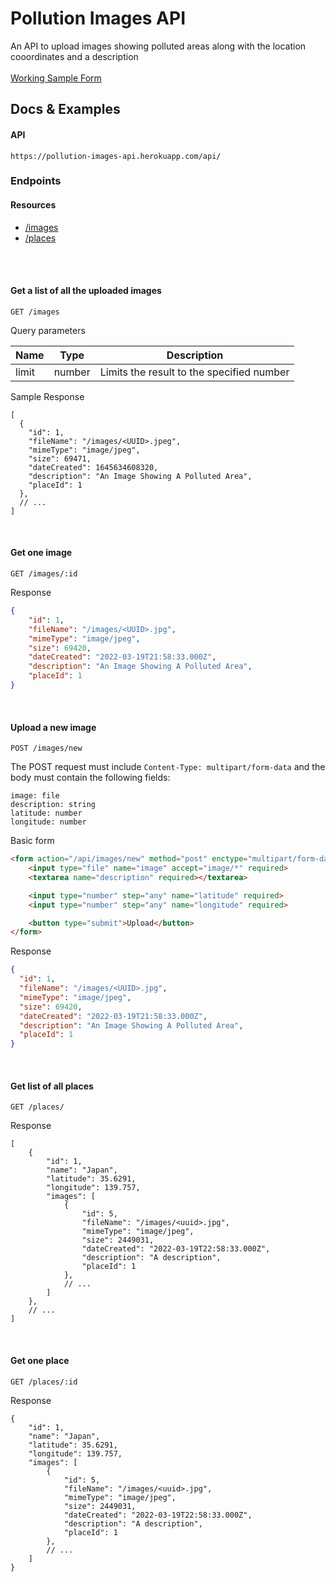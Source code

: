 # Pollution Images API
An API to upload images showing polluted areas along with the location cooordinates and a description
<br>
<br>
[Working Sample Form](https://pollution-images-api.herokuapp.com/)

## Docs & Examples

#### API
```
https://pollution-images-api.herokuapp.com/api/
```

### Endpoints

#### Resources
- [/images](#get-a-list-of-all-the-uploaded-images)
- [/places](#get-list-of-all-places)

<br>
<br>

#### Get a list of all the uploaded images
```HTTP
GET /images
```
Query parameters
<table>
    <thead>
        <th>Name</th>
        <th>Type</th>
        <th>Description</th>
    </thead>
    <tbody>
        <tr>
            <td>limit</td>
            <td>number</td>
            <td>Limits the result to the specified number</td>
        </tr>
    </tbody>
</table>

Sample Response
```JSONC
[
  {
    "id": 1,
    "fileName": "/images/<UUID>.jpeg",
    "mimeType": "image/jpeg",
    "size": 69471,
    "dateCreated": 1645634608320,
    "description": "An Image Showing A Polluted Area",
    "placeId": 1
  },
  // ...
]
```

<br>

#### Get one image
```HTTP
GET /images/:id
```

Response
```JSON
{
    "id": 1,
    "fileName": "/images/<UUID>.jpg",
    "mimeType": "image/jpeg",
    "size": 69420,
    "dateCreated": "2022-03-19T21:58:33.000Z",
    "description": "An Image Showing A Polluted Area",
    "placeId": 1
}
```

<br>

#### Upload a new image
```HTTP
POST /images/new
```
The POST request must include `Content-Type: multipart/form-data` and the body must contain the following fields:
```YML
image: file
description: string
latitude: number
longitude: number
```
Basic form
```HTML
<form action="/api/images/new" method="post" enctype="multipart/form-data">
    <input type="file" name="image" accept="image/*" required>
    <textarea name="description" required></textarea>

    <input type="number" step="any" name="latitude" required>
    <input type="number" step="any" name="longitude" required>

    <button type="submit">Upload</button>
</form>
```
Response
```JSON
{
  "id": 1,
  "fileName": "/images/<UUID>.jpg",
  "mimeType": "image/jpeg",
  "size": 69420,
  "dateCreated": "2022-03-19T21:58:33.000Z",
  "description": "An Image Showing A Polluted Area",
  "placeId": 1
}
```

<br>

#### Get list of all places
```HTTP
GET /places/
```

Response
```JSONC
[
    {
        "id": 1,
        "name": "Japan",
        "latitude": 35.6291,
        "longitude": 139.757,
        "images": [
            {
                "id": 5,
                "fileName": "/images/<uuid>.jpg",
                "mimeType": "image/jpeg",
                "size": 2449031,
                "dateCreated": "2022-03-19T22:58:33.000Z",
                "description": "A description",
                "placeId": 1
            },
            // ...
        ]
    },
    // ...
]
```

<br>

#### Get one place
```HTTP
GET /places/:id
```

Response
```JSONC
{
    "id": 1,
    "name": "Japan",
    "latitude": 35.6291,
    "longitude": 139.757,
    "images": [
        {
            "id": 5,
            "fileName": "/images/<uuid>.jpg",
            "mimeType": "image/jpeg",
            "size": 2449031,
            "dateCreated": "2022-03-19T22:58:33.000Z",
            "description": "A description",
            "placeId": 1
        },
        // ...
    ]
}
```
